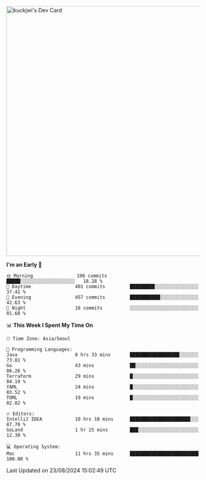<a href="https://app.daily.dev/kuckhwancho"><img src="https://api.daily.dev/devcards/v2/efef39c8028947428b3c0b486b9cd9b6.png?r=iz2&type=wide" width="652" alt="kuckjwi's Dev Card"/></a>

<!--START_SECTION:waka-->
**I'm an Early 🐤** 

```text
🌞 Morning                196 commits         █████░░░░░░░░░░░░░░░░░░░░   18.28 % 
🌆 Daytime                401 commits         █████████░░░░░░░░░░░░░░░░   37.41 % 
🌃 Evening                457 commits         ███████████░░░░░░░░░░░░░░   42.63 % 
🌙 Night                  18 commits          ░░░░░░░░░░░░░░░░░░░░░░░░░   01.68 % 
```


📊 **This Week I Spent My Time On** 

```text
🕑︎ Time Zone: Asia/Seoul

💬 Programming Languages: 
Java                     8 hrs 33 mins       ██████████████████░░░░░░░   73.81 % 
Go                       43 mins             ██░░░░░░░░░░░░░░░░░░░░░░░   06.26 % 
Terraform                29 mins             █░░░░░░░░░░░░░░░░░░░░░░░░   04.19 % 
YAML                     24 mins             █░░░░░░░░░░░░░░░░░░░░░░░░   03.52 % 
TOML                     19 mins             █░░░░░░░░░░░░░░░░░░░░░░░░   02.82 % 

🔥 Editors: 
IntelliJ IDEA            10 hrs 10 mins      ██████████████████████░░░   87.70 % 
GoLand                   1 hr 25 mins        ███░░░░░░░░░░░░░░░░░░░░░░   12.30 % 

💻 Operating System: 
Mac                      11 hrs 35 mins      █████████████████████████   100.00 % 
```


 Last Updated on 23/08/2024 15:02:49 UTC
<!--END_SECTION:waka-->
